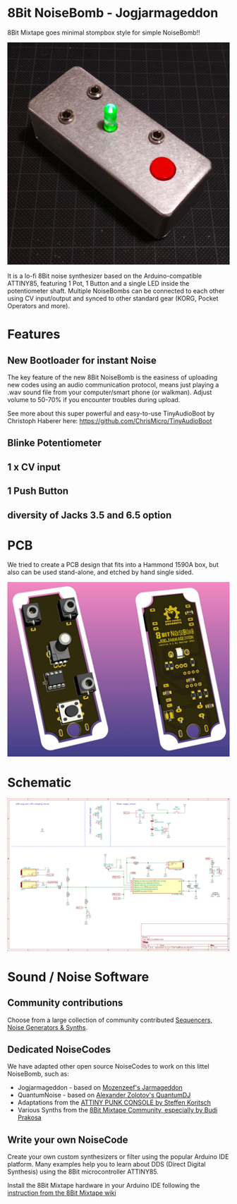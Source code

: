 # 8Bit NoiseBomb - Jogjarmageddon

8Bit Mixtape goes minimal stompbox style for simple NoiseBomb!!


![](https://github.com/8BitMixtape/8Bit_JogjaNoise/raw/master/photos/JogjaNoise_Prototype.jpg)

It is a lo-fi 8Bit noise synthesizer based on the Arduino-compatible ATTINY85, featuring 1 Pot, 1 Button and a single LED inside the potentiometer shaft. Multiple NoiseBombs can be connected to each other using CV input/output and synced to other standard gear (KORG, Pocket Operators and more).

# Features

## New Bootloader for instant Noise

The key feature of the new 8Bit NoiseBomb is the easiness of uploading new codes using an audio communication protocol, means just playing a .wav sound file from your computer/smart phone (or walkman). Adjust volume to 50-70% if you encounter troubles during upload.

See more about this super powerful and easy-to-use TinyAudioBoot by Christoph Haberer here:
https://github.com/ChrisMicro/TinyAudioBoot

## Blinke Potentiometer

## 1 x CV input

## 1 Push Button

## diversity of Jacks 3.5 and 6.5 option

# PCB

We tried to create a PCB design that fits into a Hammond 1590A box, but also can be used stand-alone, and etched by hand single sided.

![](https://github.com/8BitMixtape/8Bit_JogjaNoise/raw/master/photos/JogjaNoise_v01_bith.png)

# Schematic

![](https://github.com/8BitMixtape/8Bit_JogjaNoise/raw/master/8Bit_JogjaNoise_Shematic_v01.jpg)

# Sound / Noise Software

## Community contributions

Choose from a large collection of community contributed [Sequencers, Noise Generators & Synths](http://neo.8bitmixtape.cc/mixtape).

## Dedicated NoiseCodes

We have adapted other open source NoiseCodes to work on this littel NoiseBomb, such as:

* Jogjarmageddon - based on [Mozenzeef's Jarmageddon](https://www.moffenzeefmodular.com/jarmaggeddon)
* QuantumNoise - based on [Alexander Zolotov's QuantumDJ](http://warmplace.ru/hard/qdj/)
* Adaptations from the [ATTINY PUNK CONSOLE by Steffen Koritsch](https://noisio.de/)
* Various Synths from the [8Bit Mixtape Community, especially by Budi Prakosa](http://neo.8bitmixtape.cc/mixtape)

## Write your own NoiseCode

Create your own custom synthesizers or filter using the popular Arduino IDE platform. Many examples help you to learn about DDS (Direct Digital Synthesis) using the 8Bit microcontroller ATTINY85.

Install the 8Bit Mixtape hardware in your Arduino IDE following the [instruction from the 8Bit Mixtape wiki](http://wiki.8bitmixtape.cc/)

